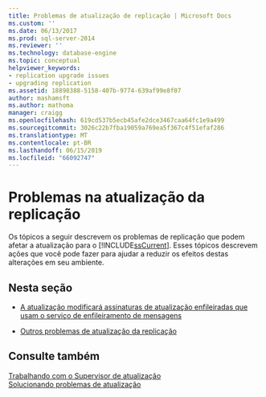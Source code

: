 ```yaml
---
title: Problemas de atualização de replicação | Microsoft Docs
ms.custom: ''
ms.date: 06/13/2017
ms.prod: sql-server-2014
ms.reviewer: ''
ms.technology: database-engine
ms.topic: conceptual
helpviewer_keywords:
- replication upgrade issues
- upgrading replication
ms.assetid: 18898388-5158-407b-9774-639af99e8f07
author: mashamsft
ms.author: mathoma
manager: craigg
ms.openlocfilehash: 619cd537b5ecb45afe2dce3467caa64fc1e9a499
ms.sourcegitcommit: 3026c22b7fba19059a769ea5f367c4f51efaf286
ms.translationtype: MT
ms.contentlocale: pt-BR
ms.lasthandoff: 06/15/2019
ms.locfileid: "66092747"
---
```

# <a name="replication-upgrade-issues"></a>Problemas na atualização da replicação
  Os tópicos a seguir descrevem os problemas de replicação que podem afetar a atualização para o [!INCLUDE[ssCurrent](../../includes/sscurrent-md.md)]. Esses tópicos descrevem ações que você pode fazer para ajudar a reduzir os efeitos destas alterações em seu ambiente.  
  
## <a name="in-this-section"></a>Nesta seção  
  
-   [A atualização modificará assinaturas de atualização enfileiradas que usam o serviço de enfileiramento de mensagens](../../../2014/sql-server/install/upgrading-will-modify-queued-updating-subscriptions-that-use-message-queuing.md)  
  
-   [Outros problemas de atualização da replicação](../../../2014/sql-server/install/other-replication-upgrade-issues.md)  
  
## <a name="see-also"></a>Consulte também  
 [Trabalhando com o Supervisor de atualização](../../../2014/sql-server/install/working-with-upgrade-advisor.md)   
 [Solucionando problemas de atualização](../../../2014/sql-server/install/resolving-upgrade-issues.md)  
  
  
